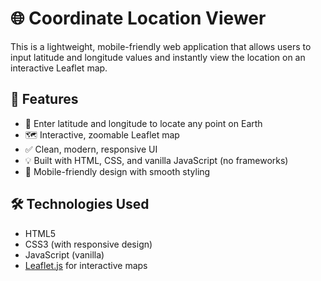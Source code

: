 # 🌐 Coordinate Location Viewer

This is a lightweight, mobile-friendly web application that allows users to input latitude and longitude values and instantly view the location on an interactive Leaflet map.

## 🚀 Features

- 📍 Enter latitude and longitude to locate any point on Earth
- 🗺️ Interactive, zoomable Leaflet map
- ✅ Clean, modern, responsive UI
- 💡 Built with HTML, CSS, and vanilla JavaScript (no frameworks)
- 📱 Mobile-friendly design with smooth styling

## 🛠️ Technologies Used

- HTML5
- CSS3 (with responsive design)
- JavaScript (vanilla)
- [Leaflet.js](https://leafletjs.com/) for interactive maps
